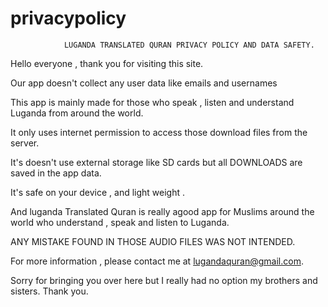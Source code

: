 # privacypolicy

                LUGANDA TRANSLATED QURAN PRIVACY POLICY AND DATA SAFETY.


Hello everyone , thank you for visiting this site.

Our app doesn't collect any user data like emails and usernames

This app is mainly made for those who speak , listen and understand Luganda from around the world.

It only uses internet permission to access those download files from the server.

It's doesn't use external storage like SD cards but all DOWNLOADS are saved in the app data.

It's safe on your device , and light weight .

And luganda Translated Quran is really agood app for Muslims around the world who understand , speak and listen to Luganda.

ANY MISTAKE FOUND IN THOSE AUDIO FILES WAS NOT INTENDED.

For more information , please contact me at 
lugandaquran@gmail.com.

Sorry for bringing you over here but I really had no option my brothers and sisters.
Thank you.

